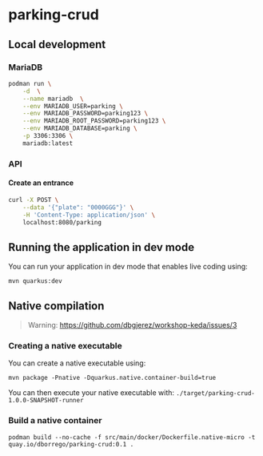 # parking-crud

## Local development

### MariaDB

```bash
podman run \
    -d  \
    --name mariadb  \
    --env MARIADB_USER=parking \
    --env MARIADB_PASSWORD=parking123 \
    --env MARIADB_ROOT_PASSWORD=parking123 \
    --env MARIADB_DATABASE=parking \
    -p 3306:3306 \
    mariadb:latest
```

### API

#### Create an entrance

```bash
curl -X POST \
    --data '{"plate": "0000GGG"}' \
    -H 'Content-Type: application/json' \
    localhost:8080/parking

```

## Running the application in dev mode

You can run your application in dev mode that enables live coding using:

```shell script
mvn quarkus:dev
```

## Native compilation

> Warning: https://github.com/dbgjerez/workshop-keda/issues/3

### Creating a native executable

You can create a native executable using: 

```shell script
mvn package -Pnative -Dquarkus.native.container-build=true
```

You can then execute your native executable with: `./target/parking-crud-1.0.0-SNAPSHOT-runner`

### Build a native container

```shell script
podman build --no-cache -f src/main/docker/Dockerfile.native-micro -t quay.io/dborrego/parking-crud:0.1 .
```